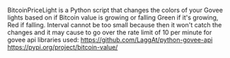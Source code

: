 BitcoinPriceLight is a Python script that changes the colors of your Govee lights based on if Bitcoin value is growing or falling
Green if it's growing, Red if falling.
Interval cannot be too small because then it won't catch the changes and it may cause to go over the rate limit of 10 per minute for govee api
libraries used:
https://github.com/LaggAt/python-govee-api
https://pypi.org/project/bitcoin-value/
